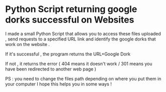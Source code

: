 # Python Script returning google dorks successful on Websites
I made a small Python Script that allows you to access these files uploaded , send requests to a specified URL link and identify the google dorks that work on the website .


If it's successful , the program returns the URL+Google Dork 

If not , it returns the error ( 404 means it doesn't work / 301 means you have been redirected to another web page ) 


PS : you need to change the files path depending on where you put them in your computer 
I hope this helps you in some ways !
